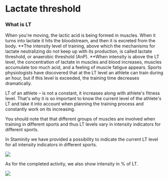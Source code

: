 # Lactate threshold

### What is LT

When you're moving, the lactic acid is being formed in muscles. When it turns into lactate it hits the bloodstream, and then it is excreted from the body. **The intensity level of training, above which the mechanisms for lactate neutralizing do not keep up with its production, is called lactate threshold, or anaerobic threshold \(AnP\). **When intensity is above the LT level, the concentration of lactate in muscles and blood increases, muscles accumulate too much acid, and a feeling of muscle fatigue appears.  Sports physiologists have discovered that at the LT level an athlete can train during an hour, but if this level is exceeded, the training time decreases dramatically.

LT of an athlete – is not a constant, it increases along with athlete's fitness level. That's why it is so important to know the current level of the athlete's LT and take it into account when planning the training process and constantly work on its increasing.

You should note that that different groups of muscles are involved when training in different sports and thus LT levels vary in intensity indicators for different sports.

In Staminity we have provided a possibility to indicate the current LT level for all intensity indicators in different sports.

![](http://264710.selcdn.ru/assets/images/settings/Staminity-settings-zones-by-sport.png)

As for the completed activity, we also show intensity in % of LT.

![](http://264710.selcdn.ru/assets/images/settings/Staminity-intensity-by-FTP.png)


